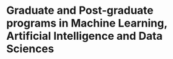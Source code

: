 # Graduate and Post-graduate programs in Machine Learning, Artificial Intelligence and Data Sciences
